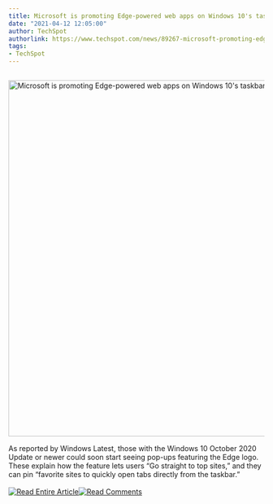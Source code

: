 ```yaml
---
title: Microsoft is promoting Edge-powered web apps on Windows 10's taskbar
date: "2021-04-12 12:05:00"
author: TechSpot
authorlink: https://www.techspot.com/news/89267-microsoft-promoting-edge-powered-web-apps-windows-10.html
tags:
- TechSpot
---
```

<a href="https://www.techspot.com/news/89267-microsoft-promoting-edge-powered-web-apps-windows-10.html" target="_blank"><img src="https://static.techspot.com/images2/news/ts3_thumbs/2020/02/2020-02-20-ts3_thumbs-0e7.jpg" width="1000" height="700" style="padding: 15px 0" title="Microsoft is promoting Edge-powered web apps on Windows 10's taskbar" /></a><br />As reported by Windows Latest, those with the Windows 10 October 2020 Update or newer could soon start seeing pop-ups featuring the Edge logo. These explain how the feature lets users “Go straight to top sites,” and they can pin “favorite sites to quickly open tabs directly from the taskbar.”<br /><br /><a href="https://www.techspot.com/news/89267-microsoft-promoting-edge-powered-web-apps-windows-10.html"><img src="https://static.techspot.com/images/rss/rss_buttons_01.png" border="0" alt="Read Entire Article" /></a><a href="https://www.techspot.com/news/89267-microsoft-promoting-edge-powered-web-apps-windows-10.html#comments"><img src="https://static.techspot.com/images/rss/rss_buttons_02.png" border="0" alt="Read Comments" /></a><br /><br />
